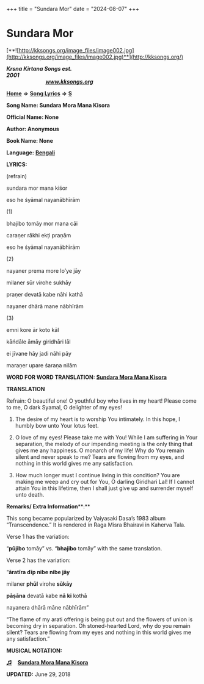 +++
title = "Sundara Mor"
date = "2024-08-07"
+++

# Sundara Mor
[**![http://kksongs.org/image_files/image002.jpg](http://kksongs.org/image_files/image002.jpg)**](http://kksongs.org/)

**_Krsna Kirtana Songs est. 2001_**                                                                                                                                                 **_www.kksongs.org_**

**[Home](http://kksongs.org/)** **⇒** **[Song Lyrics](http://kksongs.org/lyrics.html)** **⇒** **[S](http://kksongs.org/songs/song_s.html)**

**Song Name: Sundara Mora Mana Kisora**

**Official Name: None**

**Author: Anonymous**

**Book Name: None**

**Language:** [**Bengali**](http://kksongs.org/language/list/bengali.html)

**LYRICS:**

(refrain)

sundara mor mana kiśor

eso he śyāmal nayanābhīrām

(1)

bhajibo tomāy mor mana cāi

caraṇer rākhi ekṭi praṇām

eso he śyāmal nayanābhīrām

(2)

nayaner prema more lo’ye jāy

milaner sūr virohe sukhāy

praṇer devatā kabe nāhi kathā

nayaner dhārā mane nābhīrām

(3)

emni kore ār koto kāl

kāńdāle āmāy giridhāri lāl

ei jīvane hāy jadi nāhi pāy

maraṇer upare śaraṇa nilām

**WORD FOR WORD TRANSLATION: [Sundara Mora Mana Kisora](http://kksongs.org/synonym/s/sundaramor.html)**

**TRANSLATION**

Refrain: O beautiful one! O youthful boy who lives in my heart! Please come to me, O dark Syamal, O delighter of my eyes!

1) The desire of my heart is to worship You intimately. In this hope, I humbly bow unto Your lotus feet.

2) O love of my eyes! Please take me with You! While I am suffering in Your separation, the melody of our impending meeting is the only thing that gives me any happiness. O monarch of my life! Why do You remain silent and never speak to me? Tears are flowing from my eyes, and nothing in this world gives me any satisfaction.

3) How much longer must I continue living in this condition? You are making me weep and cry out for You, O darling Giridhari Lal! If I cannot attain You in this lifetime, then I shall just give up and surrender myself unto death.

**Remarks/ Extra Information****:**

This song became popularized by Vaiyasaki Dasa’s 1983 album “Transcendence.” It is rendered in Raga Misra Bhairavi in Kaherva Tala.

Verse 1 has the variation:

“**pūjibo** tomāy” vs. “**bhajibo** tomāy” with the same translation.

Verse 2 has the variation:

“**āratīra dīp nibe nibe jāy**

milaner **phūl** virohe **sūkāy**

**pāṣāna** devatā kabe **nā ki** kothā

nayanera dhārā māne nābhīrām”

“The flame of my arati offering is being put out and the flowers of union is becoming dry in separation. Oh stoned-hearted Lord, why do you remain silent? Tears are flowing from my eyes and nothing in this world gives me any satisfaction.”

**MUSICAL NOTATION:**

**[♫](http://kksongs.org/vsongs/sundaramora.html)**    **[Sundara Mora Mana Kisora](http://kksongs.org/vsongs/sundaramora.html)**

**UPDATED:** June 29, 2018